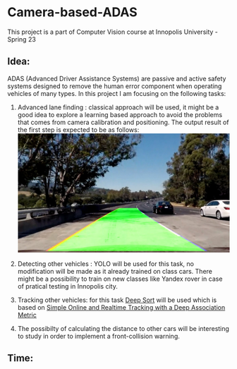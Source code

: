 # Camera-based-ADAS
This project is a part of Computer Vision course at Innopolis University - Spring 23

## Idea: 
ADAS (Advanced Driver Assistance Systems) are passive and active safety systems designed to remove the human error component when operating vehicles of many types. 
In this project I am focusing on the following tasks: 
1. Advanced lane finding : classical approach will be used, it might be a good idea to explore a learning based approach to avoid the problems that comes from camera calibration and positioning.
The output result of the first step is expected to be as follows: 
![alt text](https://github.com/ahmad12hamdan99/Camera-based-ADAS/blob/main/figs/lane_1.jpg) 
2. Detecting other vehicles : YOLO will be used for this task, no modification will be made as it already trained on class cars. There might be a possibility to train on new classes like Yandex rover in case of pratical testing in Innopolis city.

3. Tracking other vehicles: for this task [Deep Sort](https://github.com/nwojke/deep_sort) will be used which is based on [Simple Online and Realtime Tracking with a Deep Association Metric](https://arxiv.org/abs/1703.07402)

4. The possibilty of calculating the distance to other cars will be interesting to study in order to implement a front-collision warning.


## Time:


